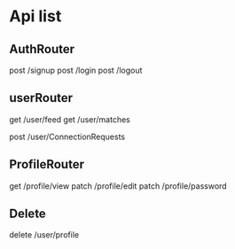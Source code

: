 # Api list

## AuthRouter
post /signup
post /login
post /logout

## userRouter
get /user/feed
get /user/matches

post /user/ConnectionRequests


## ProfileRouter
get /profile/view
patch /profile/edit
patch /profile/password

## Delete
delete /user/profile